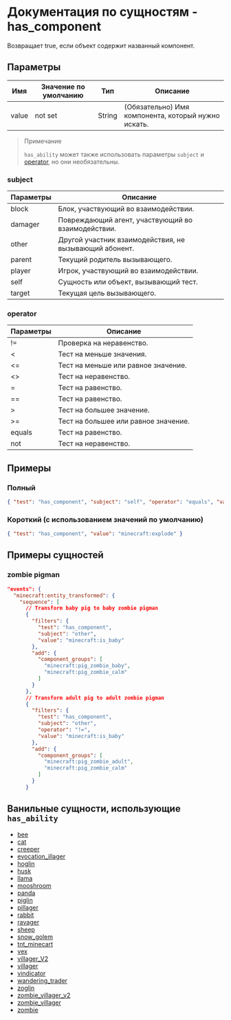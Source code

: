 # Документация по сущностям - has_component

Возвращает true, если объект содержит названный компонент.

## Параметры

| Имя   | Значение по умолчанию | Тип    | Описание                                            |
|-------|-----------------------|--------|-----------------------------------------------------|
| value | not set               | String | (Обязательно) Имя компонента, который нужно искать. |

> Примечание
> 
> `has_ability` может также использовать параметры `subject` и [operator](../../../../Others/Operators.md), но они необязательны.

### subject

| Параметры | Описание                                               |
|-----------|--------------------------------------------------------|
| block     | Блок, участвующий во взаимодействии.                   |
| damager   | Повреждающий агент, участвующий во взаимодействии.     |
| other     | Другой участник взаимодействия, не вызывающий абонент. |
| parent    | Текущий родитель вызывающего.                          |
| player    | Игрок, участвующий во взаимодействии.                  |
| self      | Сущность или объект, вызывающий тест.                  |
| target    | Текущая цель вызывающего.                              |

### operator

| Параметры | Описание                             |
|-----------|--------------------------------------|
| !=        | Проверка на неравенство.             |
| <         | Тест на меньше значения.             |
| <=        | Тест на меньше или равное значение.  |
| <>        | Тест на неравенство.                 |
| =         | Тест на равенство.                   |
| ==        | Тест на равенство.                   |
| >         | Тест на большее значение.            |
| >=        | Тест на большее или равное значение. |
| equals    | Тест на равенство.                   |
| not       | Тест на неравенство.                 |

## Примеры

### Полный

``` json
{ "test": "has_component", "subject": "self", "operator": "equals", "value": "minecraft:explode" }
```

### Короткий (с использованием значений по умолчанию)

``` json
{ "test": "has_component", "value": "minecraft:explode" }
```

## Примеры сущностей

### zombie pigman

``` json
"events": {
  "minecraft:entity_transformed": {
    "sequence": [
      // Transform baby pig to baby zombie pigman
      {
        "filters": {
          "test": "has_component",
          "subject": "other",
          "value": "minecraft:is_baby"
        },
        "add": {
          "component_groups": [
            "minecraft:pig_zombie_baby",
            "minecraft:pig_zombie_calm"
          ]
        }
      },
      // Transform adult pig to adult zombie pigman
      {
        "filters": {
          "test": "has_component",
          "subject": "other",
          "operator": "!=",
          "value": "minecraft:is_baby"
        },
        "add": {
          "component_groups": [
            "minecraft:pig_zombie_adult",
            "minecraft:pig_zombie_calm"
          ]
        }
      }
```

## Ванильные сущности, использующие `has_ability`

+ [bee](../../../../Others/Entities/bee.md)
+ [cat](../../../../Others/Entities/cat.md)
+ [creeper](../../../../Others/Entities/creeper.md)
+ [evocation_illager](../../../../Others/Entities/evocation_illager.md)
+ [hoglin](../../../../Others/Entities/hoglin.md)
+ [husk](../../../../Others/Entities/husk.md)
+ [llama](../../../../Others/Entities/llama.md)
+ [mooshroom](../../../../Others/Entities/mooshroom.md)
+ [panda](../../../../Others/Entities/panda.md)
+ [piglin](../../../../Others/Entities/piglin.md)
+ [pillager](../../../../Others/Entities/pillager.md)
+ [rabbit](../../../../Others/Entities/rabbit.md)
+ [ravager](../../../../Others/Entities/ravager.md)
+ [sheep](../../../../Others/Entities/sheep.md)
+ [snow_golem](../../../../Others/Entities/snow_golem.md)
+ [tnt_minecart](../../../../Others/Entities/tnt_minecart.md)
+ [vex](../../../../Others/Entities/vex.md)
+ [villager_V2](../../../../Others/Entities/villager_v2.md)
+ [villager](../../../../Others/Entities/villager.md)
+ [vindicator](../../../../Others/Entities/vindicator.md)
+ [wandering_trader](../../../../Others/Entities/wandering_trader.md)
+ [zoglin](../../../../Others/Entities/zoglin.md)
+ [zombie_villager_v2](../../../../Others/Entities/zombie_villager_v2.md)
+ [zombie_villager](../../../../Others/Entities/zombie_villager.md)
+ [zombie](../../../../Others/Entities/zombie.md)
